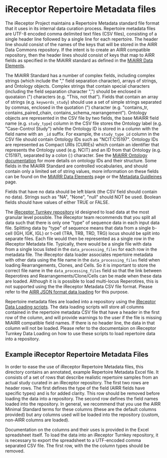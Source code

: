 # iReceptor Repertoire Metadata files

The iReceptor Project maintains a Repertoire Metadata standard file format that it uses in its internal data curation process. Repertoire metadata files are UTF-8 encoded comma delimited text files (CSV files), consisting of a single header line followed by a single line for each repertoire. The header line should consist of the names of the keys that will be stored in the AIRR Data Commons repository. If the intent is to create an AIRR compatible repository, then the header lines should consist of keys that map to AIRR fields as specified in the MiAIRR standard as defined in the [MiAIRR Data Elements](https://docs.airr-community.org/en/stable/miairr/data_elements.html).

The MiAIRR Standard has a number of complex fields, including complex strings (which include the "," field separation character), arrays of strings, and Ontology objects. Complex strings that contain special characters (including the field separation character ",") should be enclosed in quoataion (") characters (e.g. "This, not that"). Fields that contain an array of strings (e.g. `keywords_study`) should use a set of simple strings separated by commas, enclosed in the quotation (") character (e.g. "contains_tr, contains_paired_chain, contains_schema_rearrangement"). Ontology objects are represented in the CSV file by two fields, the base MiAIRR field name (e.g. `study_type`) column in the CSV file stores the Ontology label (e.g. "Case-Control Study") while the Ontology ID is stored in a column with the field name with an `_id` suffix. For example, the `study_type_id` column in the CSV file should contain Ontology IDs such as "NCIT:C15197". Ontology IDs are represented as Compact URIs (CURIEs) which contain an identifier that represents the Ontology used (e.g. NCIT) and an ID from that Ontology (e.g. C15197), separated by a colon (:) character. See the [MiAIRR Ontology documentation](https://docs.airr-community.org/en/stable/ontovoc/introduction_ontovoc.html) for more details on ontology IDs and their structure. Some fields in the MiAIRR Standard are controlled vocabularies, and should contain only a limited set of string values, more information on these fields can be found on the [MiAIRR Data Elements](https://docs.airr-community.org/en/stable/miairr/data_elements.html) page or the [Metadata Guidleines](https://docs.airr-community.org/en/stable/miairr/metadata_guidelines.html) page.

Fields that have no data should be left blank (the CSV field should contain no data). Strings such as "NA", "None", "null" should NOT be used. Boolean fields should have values of either TRUE or FALSE.

The [iReceptor Turnkey repository](https://github.com/sfu-ireceptor/turnkey-service-php) id designed to load data at the most granular level possible. The iReceptor team recommends that you split all data such that there is only one "type" of sequence data in each input data file. Splitting data by "type" of sequence means that data from a single b-cell (IGH, IGK, IGL) or t-cell (TRA, TRB, TRD, TRG) locus should be split into separate files. Each file would then be represented as a single row in the iReceptor Metadata file. Typically, there would be a single file with data from a single locus listed in the `data_processing_files` for each row in the metadata file. The iReceptor data loader associates repertoire metadata with other data using the file name in the `data_processing_files` field when loading Rearrangements, Clones, and Cells. So it is important to store the correct file name in the `data_processing_files` field so that the link between Reperotires and Rearrangements/Clone/Cells can be made when these data are loaded. Although it is is possible to load multi-locus Reperotires, this is not supported using the the iReceptor Metadata CSV file format. Please refer to the [AIRR JSON format data loading](../test/airr-repertoire) for this purpose.

Repertoire metadata files are loaded into a repository using the [iReceptor Data Loading scripts](https://github.com/sfu-ireceptor/turnkey-service-php). The data loading scripts will store all columns contained in the repertoire metadata CSV file that have a header in the first row of the column, and will provide warnings to the user if the file is missing MiAIRR compatible field names. If there is no header line, the data in that column will not be loaded. Please refer to the documentaion on iReceptor Turnkey Data Loading on how to use these scripts to load repertoire data into a repository.

## Example iReceptor Repertoire Metadata Files

In order to ease the use of iReceptor Repertoire Metadata files, this directory contains an annotated, example Repertoire Metadata Excel file. It consists of a set of rows that describe realistic repertoire samples from an actual study curated in an iReceptor repository. The first two rows are header rows. The first defines the type of the field (AIRR fields have specific types) and is for added clarity. This row should be removed before loading the data into a repository. The second row defines the field names loaded into the repository. In general, we recommend that you use the AIRR Minimal Standard terms for these columns (these are the default columns provided) but any columns used will be loaded into the repository (custom, non-AIRR columns are loaded).

Documentation on the columns and their uses is provided in the Excel spreadsheet itself. To load the data into an iReceptor Turnkey repository, it is necessary to export the spreadsheet to a UTF-encoded comma separated CSV file. The first row, with the the column types should be removed.
